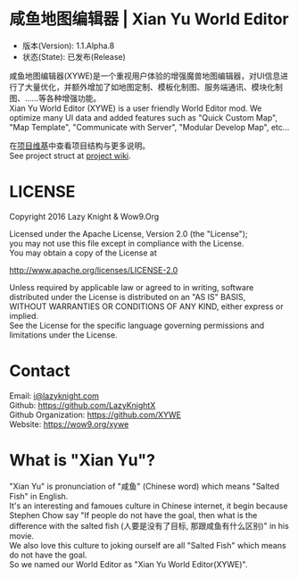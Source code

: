 # 咸鱼地图编辑器 | Xian Yu World Editor

* 版本(Version): 1.1.Alpha.8
* 状态(State): 已发布(Release)

咸鱼地图编辑器(XYWE)是一个重视用户体验的增强魔兽地图编辑器，对UI信息进行了大量优化，并额外增加了如地图定制、模板化制图、服务端通讯、模块化制图、……等各种增强功能。  
Xian Yu World Editor (XYWE) is a user friendly World Editor mod. We optimize many UI data and added features such as "Quick Custom Map", "Map Template", "Communicate with Server", "Modular Develop Map", etc...

在[项目维基](../../wiki)中查看项目结构与更多说明。  
See project struct at [project wiki](../../wiki).

# LICENSE

Copyright 2016 Lazy Knight & Wow9.Org

Licensed under the Apache License, Version 2.0 (the "License");  
you may not use this file except in compliance with the License.  
You may obtain a copy of the License at

http://www.apache.org/licenses/LICENSE-2.0

Unless required by applicable law or agreed to in writing, software  
distributed under the License is distributed on an "AS IS" BASIS,  
WITHOUT WARRANTIES OR CONDITIONS OF ANY KIND, either express or implied.  
See the License for the specific language governing permissions and  
limitations under the License.

# Contact

Email: i@lazyknight.com  
Github: https://github.com/LazyKnightX  
Github Organization: https://github.com/XYWE  
Website: https://wow9.org/xywe

# What is "Xian Yu"?

"Xian Yu" is pronunciation of "咸鱼" (Chinese word) which means "Salted Fish" in English.  
It's an interesting and famoues culture in Chinese internet, it begin because Stephen Chow say "If people do not have the goal, then what is the difference with the salted fish (人要是没有了目标, 那跟咸鱼有什么区别)" in his movie.  
We also love this culture to joking ourself are all "Salted Fish" which means do not have the goal.  
So we named our World Editor as "Xian Yu World Editor(XYWE)".